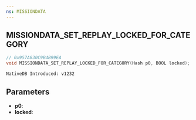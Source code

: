```yaml
---
ns: MISSIONDATA
---
```

## MISSIONDATA_SET_REPLAY_LOCKED_FOR_CATEGORY

```c
// 0x957A830C9B4B99EA
void MISSIONDATA_SET_REPLAY_LOCKED_FOR_CATEGORY(Hash p0, BOOL locked);
```

```
NativeDB Introduced: v1232
```

## Parameters
* **p0**:
* **locked**:
